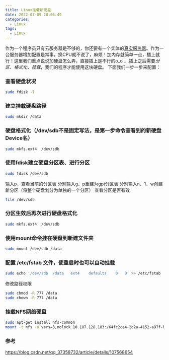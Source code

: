 ```yaml
---
title: Linux挂载新硬盘
date: 2022-07-09 20:06:49
categories:
  - Linux
tags: 
  - Linux
---
```


作为一个程序员只有云服务器是不够的，你还要有一个实体的[真实服务器](https://zyhahaha.github.io/debian.html)。作为一台服务器增加配置是常事，换CPU就不说了，麻烦！加内存就简单一点，插上就行！这里我们重点说说加硬盘怎么弄，直接插上是不行的o_o ....插上之后需要*分区、格式化、挂载*，我们的程序才能使用这块硬盘。
下面我们一步一步来配置：

### 查看硬盘状况
``` bash
sudo fdisk -l
```

<!-- more -->

### 建立挂载硬盘路径
``` bash
sudo mkdir /data
```

### 硬盘格式化（/dev/sdb不是固定写法，是第一步命令查看到的新硬盘Device名）
``` bash
sudo mkfs.ext4  /dev/sdb
```

###  使用fdisk建立硬盘分区表、进行分区
``` bash
sudo fdisk /dev/sdb
```

输入p，查看当前的分区表
分别输入g、p重建为gpt分区表
分别输入n、1、w创建新分区（将整个硬盘划分为单独的一个分区）
查看分区是否有效

``` bash
file /dev/sdb
```

### 分区生效后再次进行硬盘格式化
``` bash
sudo mkfs.ext4  /dev/sdb
```

### 使用mount命令挂在硬盘到新建文件夹
``` bash
sudo mount /dev/sdb /data
```

### 配置 /etc/fstab 文件，使重启时也可以自动挂载
``` bash
sudo echo '/dev/sdb  /data   ext4    defaults    0   0' >> /etc/fstab
```
修改路径权限
``` bash
sudo chmod -R 777 /data
sudo chown -R 777 /data
```

### 挂载NFS网络硬盘
``` bash
sudo apt-get install nfs-common
mount -t nfs -o vers=3,nolock 10.187.128.183:/64fc2ca4-2d2a-4152-a97f-bee2df87d9f5 /mnt
```

### 参考
https://blog.csdn.net/qq_37358732/article/details/107568654
